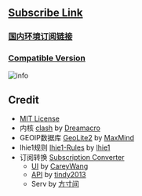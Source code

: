 ## [Subscribe Link](https://raw.githubusercontent.com/wmyfelix/ClashConfigsSharing/NPO/universal.yaml)
### [国内环境订阅链接](https://cdn.jsdelivr.net/gh/wmyfelix/ClashConfigsSharing@NPO/universal.yaml)
### [Compatible Version](https://cdn.jsdelivr.net/gh/wmyfelix/ClashConfigsSharing@NPO/compat.yaml)
![info](https://cdn.jsdelivr.net/gh/wmyfelix/ClashConfigsSharing@NPO/info.png)
## Credit
* [MIT License](https://github.com/vernesong/OpenClash/blob/master/LICENSE)
* 内核 [clash](https://github.com/Dreamacro/clash) by [Dreamacro](https://github.com/Dreamacro)
* GEOIP数据库 [GeoLite2](https://dev.maxmind.com/geoip/geoip2/geolite2/) by [MaxMind](https://www.maxmind.com)
* lhie1规则 [lhie1-Rules](https://github.com/lhie1/Rules) by [lhie1](https://github.com/lhie1)
* 订阅转换 [Subscription Converter](https://web.api.10101.io/)
  * [UI](https://github.com/CareyWang/sub-web) by [CareyWang](https://github.com/CareyWang/)
  * [API]((https://github.com/tindy2013/subconverter)) by [tindy2013](https://github.com/tindy2013/)
  * Serv by [方寸间](https://10101.io)